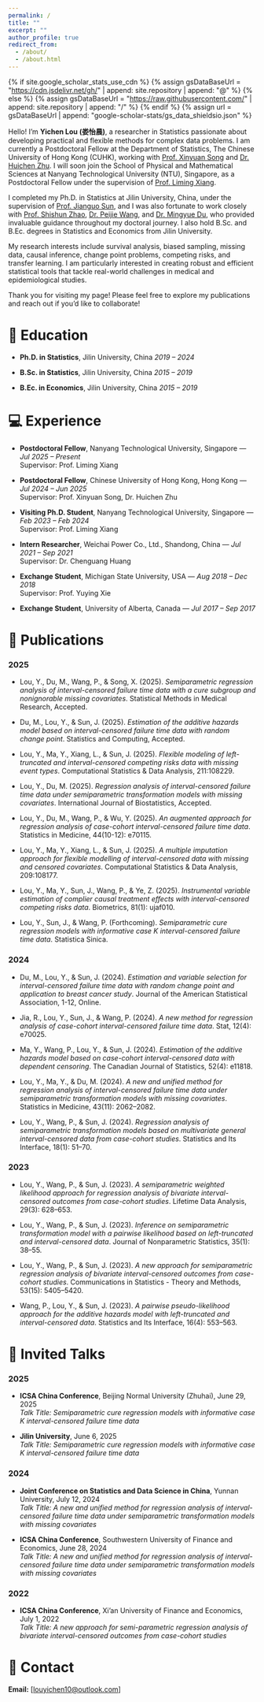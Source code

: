 ```yaml
---
permalink: /
title: ""
excerpt: ""
author_profile: true
redirect_from: 
  - /about/
  - /about.html
---
```


{% if site.google_scholar_stats_use_cdn %}
{% assign gsDataBaseUrl = "https://cdn.jsdelivr.net/gh/" | append: site.repository | append: "@" %}
{% else %}
{% assign gsDataBaseUrl = "https://raw.githubusercontent.com/" | append: site.repository | append: "/" %}
{% endif %}
{% assign url = gsDataBaseUrl | append: "google-scholar-stats/gs_data_shieldsio.json" %}

<span class='anchor' id='about-me'></span> 

Hello! I’m **Yichen Lou (娄怡晨)**, a researcher in Statistics passionate about developing practical and flexible methods for complex data problems. I am currently a Postdoctoral Fellow at the Department of Statistics, The Chinese University of Hong Kong (CUHK), working with [Prof. Xinyuan Song](https://www.sta.cuhk.edu.hk/peoples/xysong/) and [Dr. Huichen Zhu](https://www.sta.cuhk.edu.hk/peoples/hczhu/). I will soon join the School of Physical and Mathematical Sciences at Nanyang Technological University (NTU), Singapore, as a Postdoctoral Fellow under the supervision of [Prof. Liming Xiang](https://personal.ntu.edu.sg/lmxiang/).

I completed my Ph.D. in Statistics at Jilin University, China, under the supervision of [Prof. Jianguo Sun](https://sunj.mufaculty.umsystem.edu/), and I was also fortunate to work closely with [Prof. Shishun Zhao](https://math.jlu.edu.cn/info/1061/9061.htm), [Dr. Peijie Wang](https://math.jlu.edu.cn/info/1062/9184.htm), and [Dr. Mingyue Du](https://math.jlu.edu.cn/info/1062/13162.htm), who provided invaluable guidance throughout my doctoral journey. I also hold B.Sc. and B.Ec. degrees in Statistics and Economics from Jilin University.

My research interests include survival analysis, biased sampling, missing data, causal inference, change point problems, competing risks, and transfer learning. I am particularly interested in creating robust and efficient statistical tools that tackle real-world challenges in medical and epidemiological studies.

Thank you for visiting my page! Please feel free to explore my publications and reach out if you’d like to collaborate!


# 📖 Education

- **Ph.D. in Statistics**, Jilin University, China  *2019 – 2024*  

- **B.Sc. in Statistics**, Jilin University, China  *2015 – 2019*

- **B.Ec. in Economics**, Jilin University, China  *2015 – 2019*


# 💻 Experience

- **Postdoctoral Fellow**, Nanyang Technological University, Singapore — *Jul 2025 – Present*  
  Supervisor: Prof. Liming Xiang

- **Postdoctoral Fellow**, Chinese University of Hong Kong, Hong Kong — *Jul 2024 – Jun 2025*  
  Supervisor: Prof. Xinyuan Song, Dr. Huichen Zhu

- **Visiting Ph.D. Student**, Nanyang Technological University, Singapore — *Feb 2023 – Feb 2024*  
  Supervisor: Prof. Liming Xiang

- **Intern Researcher**, Weichai Power Co., Ltd., Shandong, China — *Jul 2021 – Sep 2021*  
  Supervisor: Dr. Chenguang Huang

- **Exchange Student**, Michigan State University, USA — *Aug 2018 – Dec 2018*  
  Supervisor: Prof. Yuying Xie

- **Exchange Student**, University of Alberta, Canada — *Jul 2017 – Sep 2017*



# 📝 Publications 

### 2025

- Lou, Y., Du, M., Wang, P., & Song, X. (2025). *Semiparametric regression analysis of interval-censored failure time data with a cure subgroup and nonignorable missing covariates*. Statistical Methods in Medical Research, Accepted.

- Du, M., Lou, Y., & Sun, J. (2025). *Estimation of the additive hazards model based on interval-censored failure time data with random change point*. Statistics and Computing, Accepted.

- Lou, Y., Ma, Y., Xiang, L., & Sun, J. (2025). *Flexible modeling of left-truncated and interval-censored competing risks data with missing event types*. Computational Statistics & Data Analysis, 211:108229.

- Lou, Y., Du, M. (2025). *Regression analysis of interval-censored failure time data under semiparametric transformation models with missing covariates*. International Journal of Biostatistics, Accepted.

- Lou, Y., Du, M., Wang, P., & Wu, Y. (2025). *An augmented approach for regression analysis of case-cohort interval-censored failure time data*. Statistics in Medicine, 44(10-12): e70115.

- Lou, Y., Ma, Y., Xiang, L., & Sun, J. (2025). *A multiple imputation approach for flexible modelling of interval-censored data with missing and censored covariates*. Computational Statistics & Data Analysis, 209:108177.

- Lou, Y., Ma, Y., Sun, J., Wang, P., & Ye, Z. (2025). *Instrumental variable estimation of complier causal treatment effects with interval-censored competing risks data*. Biometrics, 81(1): ujaf010.

- Lou, Y., Sun, J., & Wang, P. (Forthcoming). *Semiparametric cure regression models with informative case K interval-censored failure time data*. Statistica Sinica.

### 2024

- Du, M., Lou, Y., & Sun, J. (2024). *Estimation and variable selection for interval-censored failure time data with random change point and application to breast cancer study*. Journal of the American Statistical Association, 1-12, Online.

- Jia, R., Lou, Y., Sun, J., & Wang, P. (2024). *A new method for regression analysis of case-cohort interval-censored failure time data*. Stat, 12(4): e70025.

- Ma, Y., Wang, P., Lou, Y., & Sun, J. (2024). *Estimation of the additive hazards model based on case-cohort interval-censored data with dependent censoring*. The Canadian Journal of Statistics, 52(4): e11818.

- Lou, Y., Ma, Y., & Du, M. (2024). *A new and unified method for regression analysis of interval-censored failure time data under semiparametric transformation models with missing covariates*. Statistics in Medicine, 43(11): 2062–2082.

- Lou, Y., Wang, P., & Sun, J. (2024). *Regression analysis of semiparametric transformation models based on multivariate general interval-censored data from case-cohort studies*. Statistics and Its Interface, 18(1): 51–70.

### 2023

- Lou, Y., Wang, P., & Sun, J. (2023). *A semiparametric weighted likelihood approach for regression analysis of bivariate interval-censored outcomes from case-cohort studies*. Lifetime Data Analysis, 29(3): 628–653.

- Lou, Y., Wang, P., & Sun, J. (2023). *Inference on semiparametric transformation model with a pairwise likelihood based on left-truncated and interval-censored data*. Journal of Nonparametric Statistics, 35(1): 38–55.

- Lou, Y., Wang, P., & Sun, J. (2023). *A new approach for semiparametric regression analysis of bivariate interval-censored outcomes from case-cohort studies*. Communications in Statistics - Theory and Methods, 53(15): 5405–5420.

- Wang, P., Lou, Y., & Sun, J. (2023). *A pairwise pseudo-likelihood approach for the additive hazards model with left-truncated and interval-censored data*. Statistics and Its Interface, 16(4): 553–563.



# 💬 Invited Talks

### 2025

- **ICSA China Conference**, Beijing Normal University (Zhuhai), June 29, 2025  
  *Talk Title:* *Semiparametric cure regression models with informative case K interval-censored failure time data*

- **Jilin University**, June 6, 2025  
  *Talk Title:* *Semiparametric cure regression models with informative case K interval-censored failure time data*

### 2024

- **Joint Conference on Statistics and Data Science in China**, Yunnan University, July 12, 2024  
  *Talk Title:* *A new and unified method for regression analysis of interval-censored failure time data under semiparametric transformation models with missing covariates*

- **ICSA China Conference**, Southwestern University of Finance and Economics, June 28, 2024  
  *Talk Title:* *A new and unified method for regression analysis of interval-censored failure time data under semiparametric transformation models with missing covariates*

### 2022

- **ICSA China Conference**, Xi’an University of Finance and Economics, July 1, 2022  
  *Talk Title:* *A new approach for semi-parametric regression analysis of bivariate interval-censored outcomes from case-cohort studies*

<span id="contact"></span>

# 📧 Contact
**Email:** [louyichen10@outlook.com]

